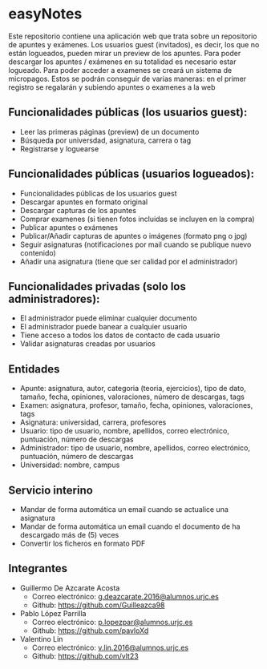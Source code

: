 # easyNotes

 Este repositorio contiene una aplicación web que trata sobre un repositorio de apuntes y exámenes.
 Los usuarios guest (invitados), es decir, los que no están logueados, pueden mirar un preview de los apuntes.
 Para poder descargar los apuntes / exámenes en su totalidad es necesario estar logueado.
 Para poder acceder a examenes se creará un sistema de micropagos. Estos se podrán conseguir de varias maneras:
 en el primer registro se regalarán y subiendo apuntes o examenes a la web
 
## Funcionalidades públicas (los usuarios guest):
* Leer las primeras páginas (preview) de un documento 
* Búsqueda por universdad, asignatura, carrera o tag
* Registrarse y loguearse

## Funcionalidades públicas (usuarios logueados):
* Funcionalidades públicas de los usuarios guest
* Descargar apuntes en formato original
* Descargar capturas de los apuntes
* Comprar examenes (si tienen fotos incluidas se incluyen en la compra)
* Publicar apuntes o exámenes
* Publicar/Añadir capturas de apuntes o imágenes (formato png o jpg)
* Seguir asignaturas (notificaciones por mail cuando se publique nuevo contenido)
* Añadir una asignatura (tiene que ser calidad por el administrador)

## Funcionalidades privadas (solo los administradores):
* El administrador puede eliminar cualquier documento
* El administrador puede banear a cualquier usuario
* Tiene acceso a todos los datos de contacto de cada usuario
* Validar asignaturas creadas por usuarios

## Entidades
* Apunte: asignatura, autor, categoria (teoria, ejercicios), tipo de dato, tamaño, fecha, opiniones, valoraciones, número de descargas, tags
* Examen: asignatura, profesor, tamaño, fecha, opiniones, valoraciones, tags
* Asignatura: universidad, carrera, profesores
* Usuario: tipo de usuario, nombre, apellidos, correo electrónico, puntuación, número de descargas
* Administrador: tipo de usuario, nombre, apellidos, correo electrónico, puntuación, número de descargas
* Universidad: nombre, campus

## Servicio interino
* Mandar de forma automática un email cuando se actualice una asignatura
* Mandar de forma automática un email cuando el documento de ha descargado más de (5) veces
* Convertir los ficheros en formato PDF

## Integrantes
* Guillermo De Azcarate Acosta
    * Correo electrónico: g.deazcarate.2016@alumnos.urjc.es
    * Github: https://github.com/Guilleazca98
* Pablo López Parrilla
    * Correo electrónico: p.lopezpar@alumnos.urjc.es
    * Github: https://github.com/pavloXd
* Valentino Lin
    * Correo electrónico: v.lin.2016@alumnos.urjc.es
    * Github: https://github.com/vlt23
